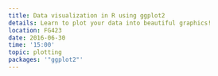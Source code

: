 ```yaml
---
title: Data visualization in R using ggplot2
details: Learn to plot your data into beautiful graphics!
location: FG423
date: 2016-06-30
time: '15:00'
topic: plotting
packages: '"ggplot2"'
---
```

